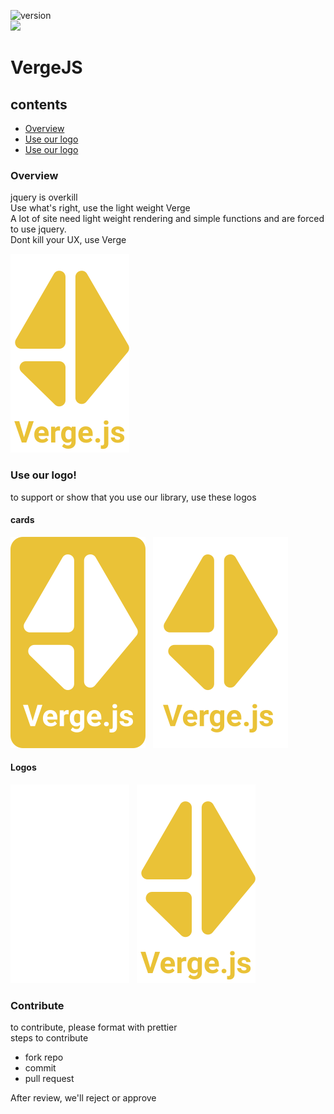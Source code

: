 ![version](https://img.shields.io/badge/version-1.0.0-blue)<br>
[![](https://data.jsdelivr.com/v1/package/npm/vergejs/badge)](https://www.jsdelivr.com/package/npm/vergejs)

# VergeJS

## contents
 - <a href = "#overview"> Overview </a>
 - <a href = "#logo"> Use our logo </a>
 - <a href = "#contri"> Use our logo </a>

<h3 id = "overview">Overview</h3>

jquery is overkill <br>
Use what's right, use the light weight Verge <br>
A lot of site need light weight rendering and simple functions and are forced to use jquery. <br>
Dont kill your UX, use Verge

 ![logo](https://github.com/VatsaDev/VergeJS/blob/main/logo%20(2).svg "logo")

<h3 id = "Logo">Use our logo!</h3>
to support or show that you use our library, use these logos <br>

#### cards
![card 1](https://github.com/VatsaDev/VergeJS/blob/main/Card.svg "Card theme 1") &nbsp; 
![card 2](https://github.com/VatsaDev/VergeJS/blob/main/Card-2.svg "Card theme 2")

#### Logos
![logo 1](https://github.com/VatsaDev/VergeJS/blob/main/logo%20(1).svg "logo 1") &nbsp; 
![logo 2](https://github.com/VatsaDev/VergeJS/blob/main/logo%20(2).svg "logo 2")

<h3 id = "contri">Contribute</h3>
to contribute, please format with prettier <br>
steps to contribute

 - fork repo
 - commit
 - pull request
 
 After review, we'll reject or approve
 
